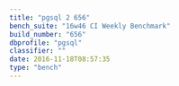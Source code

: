 ```yaml
---
title: "pgsql 2 656"
bench_suite: "16w46 CI Weekly Benchmark"
build_number: "656"
dbprofile: "pgsql"
classifier: ""
date: 2016-11-18T08:57:35
type: "bench"
---
```


